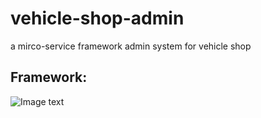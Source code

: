 # vehicle-shop-admin
a mirco-service framework admin system for vehicle shop

## Framework:
![Image text](https://github.com/xiexiaobiao/vehicle-shop-admin/blob/master/resource/framework.PNG)